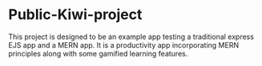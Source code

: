 ﻿# Public-Kiwi-project

This project is designed to be an example app testing a traditional express EJS app and a MERN app. It is a productivity app incorporating MERN principles along with some gamified learning features.
